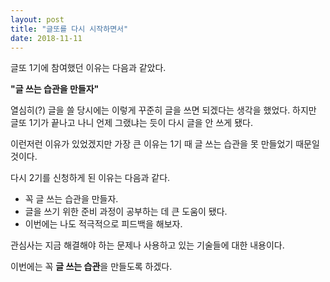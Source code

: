 ```yaml
---
layout: post
title: "글또를 다시 시작하면서"
date: 2018-11-11
---
```

글또 1기에 참여했던 이유는 다음과 같았다.

**"글 쓰는 습관을 만들자"**

열심히(?) 글을 쓸 당시에는 이렇게 꾸준히 글을 쓰면 되겠다는 생각을 했었다. 하지만 글또 1기가 끝나고 나니 언제 그랬냐는 듯이 다시 글을 안 쓰게 됐다. 

이런저런 이유가 있었겠지만 가장 큰 이유는 1기 때 글 쓰는 습관을 못 만들었기 때문일 것이다.

다시 2기를 신청하게 된 이유는 다음과 같다.

- 꼭 글 쓰는 습관을 만들자.
- 글을 쓰기 위한 준비 과정이 공부하는 데 큰 도움이 됐다.
- 이번에는 나도 적극적으로 피드백을 해보자.

관심사는 지금 해결해야 하는 문제나 사용하고 있는 기술들에 대한 내용이다.

이번에는 꼭 **글 쓰는 습관**을 만들도록 하겠다.